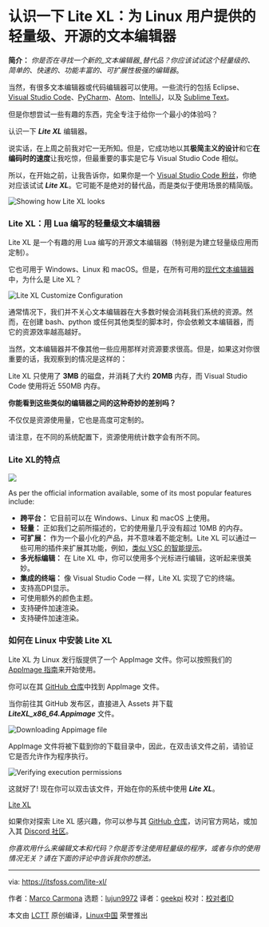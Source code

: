 [#]: subject: "Meet Lite XL: A Lightweight, Open-Source Text Editor for Linux Users"
[#]: via: "https://itsfoss.com/lite-xl/"
[#]: author: "Marco Carmona https://itsfoss.com/author/marco/"
[#]: collector: "lujun9972"
[#]: translator: "geekpi"
[#]: reviewer: " "
[#]: publisher: " "
[#]: url: " "

认识一下 Lite XL：为 Linux 用户提供的轻量级、开源的文本编辑器
======

**简介：** _你是否在寻找一个新的_文本编辑器_替代品？你应该试试这个轻量级的、_简单的_、快速的、功能丰富的、可扩展性极强的编辑器_。

当然，有很多文本编辑器或代码编辑器可以使用。一些流行的包括 Eclipse、[Visual Studio Code][1]、[PyCharm][2]、[Atom][3]、[IntelliJ][4]，以及 [Sublime Text][5]。

但是你想尝试一些有趣的东西，完全专注于给你一个最小的体验吗？

认识一下 _**Lite XL**_ 编辑器。

说实话，在上周之前我对它一无所知。但是，它成功地以其**极简主义的设计**和它**在编码时的速度**让我吃惊，但最重要的事实是它与 Visual Studio Code 相似。

所以，在开始之前，让我告诉你，如果你是一个 [Visual Studio Code 粉丝][6]，你绝对应该试试 _**Lite XL**_。它可能不是绝对的替代品，而是类似于使用场景的精简版。

![Showing how Lite XL looks][7]

### Lite XL：用 Lua 编写的轻量级文本编辑器

Lite XL 是一个有趣的用 Lua 编写的开源文本编辑器（特别是为建立轻量级应用而定制）。

它也可用于 Windows、Linux 和 macOS。但是，在所有可用的[现代文本编辑器][8]中，为什么是 Lite XL？

![Lite XL Customize Configuration][9]

通常情况下，我们并不关心文本编辑器在大多数时候会消耗我们系统的资源。然而，在创建 bash、python 或任何其他类型的脚本时，你会依赖文本编辑器，而它的资源效率越高越好。

当然，文本编辑器并不像其他一些应用那样对资源要求很高。但是，如果这对你很重要的话，我观察到的情况是这样的：

Lite XL 只使用了 **3MB** 的磁盘，并消耗了大约 **20MB** 内存，而 Visual Studio Code 使用将近 550MB 内存。

**你能看到这些类似的编辑器之间的这种奇妙的差别吗？**

不仅仅是资源使用量，它也是高度可定制的。

请注意，在不同的系统配置下，资源使用统计数字会有所不同。

### Lite XL的特点

![][10]

As per the official information available, some of its most popular features include:

  * **跨平台：** 它目前可以在 Windows、Linux 和 macOS 上使用。
  * **轻量：** 正如我们之前所描述的，它的使用量几乎没有超过 10MB 的内存。
  * **可扩展：** 作为一个最小化的产品，并不意味着不能定制。Lite XL 可以通过一些可用的插件来扩展其功能，例如，[类似 VSC 的智能提示][11]。
  * **多光标编辑：** 在 Lite XL 中，你可以使用多个光标进行编辑，这听起来很美妙。
  * **集成的终端：** 像 Visual Studio Code 一样，Lite XL 实现了它的终端。
  * 支持高DPI显示。
  * 可使用额外的颜色主题。
  * 支持硬件加速渲染。
  * 支持硬件加速渲染。



### 如何在 Linux 中安装 Lite XL

Lite XL 为 Linux 发行版提供了一个 AppImage 文件。你可以按照我们的 [AppImage 指南][12]来开始使用。

你可以在其 [GitHub 仓库][13]中找到 AppImage 文件。

当你前往其 GitHub 发布区，直接进入 Assets 并下载 _**LiteXL_x86_64.Appimage**_ 文件。

![Downloading Appimage file][14]

AppImage 文件将被下载到你的下载目录中，因此，在双击该文件之前，请验证它是否允许作为程序执行。

![Verifying execution permissions][15]

这就好了! 现在你可以双击该文件，开始在你的系统中使用 _***Lite XL***_。

[Lite XL][16]

如果你对探索 Lite XL 感兴趣，你可以参与其 [GitHub 仓库][13]，访问官方网站，或加入其 [Discord 社区][17]。

_你喜欢用什么来编辑文本和代码？你是否专注使用轻量级的程序，或者与你的使用情况无关？请在下面的评论中告诉我你的想法。_

--------------------------------------------------------------------------------

via: https://itsfoss.com/lite-xl/

作者：[Marco Carmona][a]
选题：[lujun9972][b]
译者：[geekpi](https://github.com/geekpi)
校对：[校对者ID](https://github.com/校对者ID)

本文由 [LCTT](https://github.com/LCTT/TranslateProject) 原创编译，[Linux中国](https://linux.cn/) 荣誉推出

[a]: https://itsfoss.com/author/marco/
[b]: https://github.com/lujun9972
[1]: https://itsfoss.com/install-visual-studio-code-ubuntu/
[2]: https://itsfoss.com/install-pycharm-ubuntu/
[3]: https://itsfoss.com/install-atom-ubuntu/
[4]: https://itsfoss.com/install-intellij-ubuntu-linux/
[5]: https://itsfoss.com/sublime-text-3-linux/
[6]: https://itsfoss.com/visual-studio-code-vs-atom/
[7]: https://itsfoss.com/wp-content/uploads/2022/04/lite-xl-editor-screenshot.png
[8]: https://itsfoss.com/best-modern-open-source-code-editors-for-linux/
[9]: https://itsfoss.com/wp-content/uploads/2022/04/lite-xl-screenshot-2.png
[10]: https://itsfoss.com/wp-content/uploads/2022/04/lite-xl-screnshot-1.png
[11]: https://github.com/lite-xl/lite-xl-lsp
[12]: https://itsfoss.com/use-appimage-linux/
[13]: https://github.com/lite-xl/lite-xl
[14]: https://itsfoss.com/wp-content/uploads/2022/04/Downloading_Appimage_file-800x447.png
[15]: https://itsfoss.com/wp-content/uploads/2022/04/Verifying_execution_permissions-800x535.png
[16]: https://lite-xl.com/
[17]: https://discord.gg/RWzqC3nx7K
